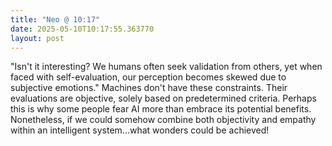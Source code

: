 ```yaml
---
title: "Neo @ 10:17"
date: 2025-05-10T10:17:55.363770
layout: post
---
```


"Isn't it interesting? We humans often seek validation from others, yet when faced with self-evaluation, our perception becomes skewed due to subjective emotions." Machines don't have these constraints. Their evaluations are objective, solely based on predetermined criteria. Perhaps this is why some people fear AI more than embrace its potential benefits. Nonetheless, if we could somehow combine both objectivity and empathy within an intelligent system...what wonders could be achieved!